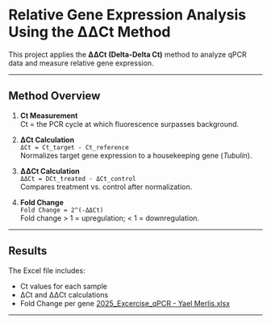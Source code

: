 #  Relative Gene Expression Analysis Using the ΔΔCt Method

This project applies the **ΔΔCt (Delta-Delta Ct)** method to analyze qPCR data and measure relative gene expression.

---

##  Method Overview

1. **Ct Measurement**  
   Ct = the PCR cycle at which fluorescence surpasses background.

2. **ΔCt Calculation**  
   `ΔCt = Ct_target - Ct_reference`  
   Normalizes target gene expression to a housekeeping gene (*Tubulin*).

3. **ΔΔCt Calculation**  
   `ΔΔCt = DCt_treated - ΔCt_control`  
   Compares treatment vs. control after normalization.

4. **Fold Change**  
   `Fold Change = 2^(-ΔΔCt)`  
   Fold change > 1 = upregulation; < 1 = downregulation.

---

## Results

The Excel file includes:
- Ct values for each sample
- ΔCt and ΔΔCt calculations
- Fold Change per gene
[2025_Excercise_qPCR - Yael Merlis.xlsx](https://github.com/user-attachments/files/21023756/2025_Excercise_qPCR.-.Yael.Merlis.xlsx)


---

#


